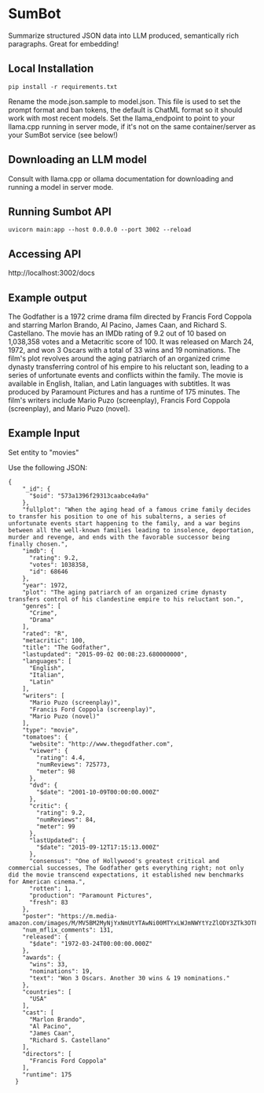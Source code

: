 # SumBot
Summarize structured JSON data into LLM produced, semantically rich paragraphs.  Great for embedding!

## Local Installation

```
pip install -r requirements.txt
```

Rename the mode.json.sample to model.json.  This file is used to set the prompt format and ban tokens, the default
is ChatML format so it should work with most recent models.  Set the llama_endpoint to point to your llama.cpp running
in server mode, if it's not on the same container/server as your SumBot service (see below!)

## Downloading an LLM model

Consult with llama.cpp or ollama documentation for downloading and running a model in server mode.

## Running Sumbot API

```
uvicorn main:app --host 0.0.0.0 --port 3002 --reload
```

## Accessing API

http://localhost:3002/docs


## Example output

The Godfather is a 1972 crime drama film directed by Francis Ford Coppola and starring Marlon Brando, Al Pacino, James Caan, and Richard S. Castellano. The movie has an IMDb rating of 9.2 out of 10 based on 1,038,358 votes and a Metacritic score of 100. It was released on March 24, 1972, and won 3 Oscars with a total of 33 wins and 19 nominations. The film's plot revolves around the aging patriarch of an organized crime dynasty transferring control of his empire to his reluctant son, leading to a series of unfortunate events and conflicts within the family. The movie is available in English, Italian, and Latin languages with subtitles. It was produced by Paramount Pictures and has a runtime of 175 minutes. The film's writers include Mario Puzo (screenplay), Francis Ford Coppola (screenplay), and Mario Puzo (novel).

## Example Input

Set entity to "movies"

Use the following JSON:

```
{
    "_id": {
      "$oid": "573a1396f29313caabce4a9a"
    },
    "fullplot": "When the aging head of a famous crime family decides to transfer his position to one of his subalterns, a series of unfortunate events start happening to the family, and a war begins between all the well-known families leading to insolence, deportation, murder and revenge, and ends with the favorable successor being finally chosen.",
    "imdb": {
      "rating": 9.2,
      "votes": 1038358,
      "id": 68646
    },
    "year": 1972,
    "plot": "The aging patriarch of an organized crime dynasty transfers control of his clandestine empire to his reluctant son.",
    "genres": [
      "Crime",
      "Drama"
    ],
    "rated": "R",
    "metacritic": 100,
    "title": "The Godfather",
    "lastupdated": "2015-09-02 00:08:23.680000000",
    "languages": [
      "English",
      "Italian",
      "Latin"
    ],
    "writers": [
      "Mario Puzo (screenplay)",
      "Francis Ford Coppola (screenplay)",
      "Mario Puzo (novel)"
    ],
    "type": "movie",
    "tomatoes": {
      "website": "http://www.thegodfather.com",
      "viewer": {
        "rating": 4.4,
        "numReviews": 725773,
        "meter": 98
      },
      "dvd": {
        "$date": "2001-10-09T00:00:00.000Z"
      },
      "critic": {
        "rating": 9.2,
        "numReviews": 84,
        "meter": 99
      },
      "lastUpdated": {
        "$date": "2015-09-12T17:15:13.000Z"
      },
      "consensus": "One of Hollywood's greatest critical and commercial successes, The Godfather gets everything right; not only did the movie transcend expectations, it established new benchmarks for American cinema.",
      "rotten": 1,
      "production": "Paramount Pictures",
      "fresh": 83
    },
    "poster": "https://m.media-amazon.com/images/M/MV5BM2MyNjYxNmUtYTAwNi00MTYxLWJmNWYtYzZlODY3ZTk3OTFlXkEyXkFqcGdeQXVyNzkwMjQ5NzM@._V1_SY1000_SX677_AL_.jpg",
    "num_mflix_comments": 131,
    "released": {
      "$date": "1972-03-24T00:00:00.000Z"
    },
    "awards": {
      "wins": 33,
      "nominations": 19,
      "text": "Won 3 Oscars. Another 30 wins & 19 nominations."
    },
    "countries": [
      "USA"
    ],
    "cast": [
      "Marlon Brando",
      "Al Pacino",
      "James Caan",
      "Richard S. Castellano"
    ],
    "directors": [
      "Francis Ford Coppola"
    ],
    "runtime": 175
  }
```

